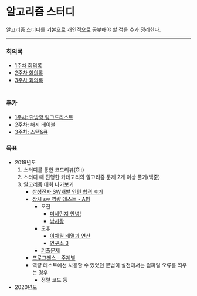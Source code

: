 알고리즘 스터디
=========
알고리즘 스터디를 기본으로 개인적으로 공부해야 할 점을 추가 정리한다.
- - - - -
### 회의록
* [1주차 회의록](https://github.com/bulkwang-study/algol/blob/master/docs/week_1.md)
* [2주차 회의록](https://github.com/bulkwang-study/algol/blob/master/docs/week_2.md)
* [3주차 회의록](https://github.com/bulkwang-study/algol/blob/master/docs/week_3.md)
</br></br>

### 추가
* [1주차: 단방향 링크드리스트](https://github.com/nara1030/Algorithm/blob/master/study/docs/LinkedList.md)
* 2주차: 해시 테이블
* [3주차: 스택&큐](https://github.com/nara1030/Algorithm/blob/master/study/docs/stack_and_queue.md)

### 목표
* 2019년도
	1. 스터디를 통한 코드리뷰(Git)
	2. 스터디 때 진행한 카테고리의 알고리즘 문제 2개 이상 풀기(백준)
	3. 알고리즘 대회 나가보기
		* [삼성전자 SW개발 인턴 합격 후기]()
		* [상시 sw 역량 테스트 - A형](https://www.swexpertacademy.com/main/main.do)
			* 오전
				* [미세먼지 안녕!](https://www.acmicpc.net/problem/17144)
				* [낚시왕](https://www.acmicpc.net/problem/17143)
			* 오후
				* [이차원 배열과 연산](https://www.acmicpc.net/problem/17140)
				* [연구소 3](https://www.acmicpc.net/problem/17142)
			* [기출문제](https://www.acmicpc.net/workbook/view/1152)
		* [프로그래스 - 주제별](https://programmers.co.kr/learn/challenges?tab=practice_kit)
		* 역량 테스트에선 사용할 수 있었던 문법이 실전에서는 컴파일 오류를 띄우는 경우
			* 정렬 코드 등
* 2020년도